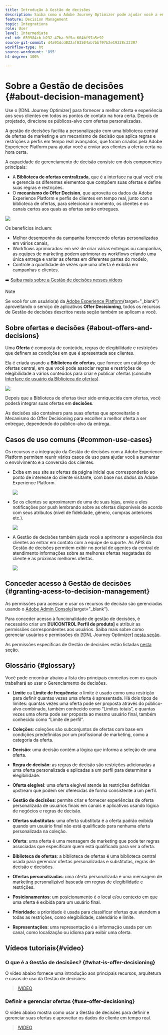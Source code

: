 ```yaml
---
title: Introdução à Gestão de decisões
description: Saiba como o Adobe Journey Optimizer pode ajudar você a enviar aos clientes a oferta certa na hora certa
feature: Decision Management
topic: Integrations
role: User
level: Intermediate
exl-id: 659984cb-b232-47ba-9f5a-604bf97a5e92
source-git-commit: d4a91dcd032af03504ab7bbf97b2e19338c32397
workflow-type: ht
source-wordcount: '895'
ht-degree: 100%

---
```


# Sobre a Gestão de decisões {#about-decision-management}

Use o [!DNL Journey Optimizer] para fornecer a melhor oferta e experiência aos seus clientes em todos os pontos de contato na hora certa. Depois de projetado, direcione os públicos-alvo com ofertas personalizadas.

A gestão de decisões facilita a personalização com uma biblioteca central de ofertas de marketing e um mecanismo de decisão que aplica regras e restrições a perfis em tempo real avançados, que foram criados pela Adobe Experience Platform para ajudar você a enviar aos clientes a oferta certa na hora certa.

A capacidade de gerenciamento de decisão consiste em dois componentes principais:

* A **Biblioteca de ofertas centralizada**, que é a interface na qual você cria e gerencia os diferentes elementos que compõem suas ofertas e define suas regras e restrições.
* O **mecanismo do Offer Decision**, que aproveita os dados da Adobe Experience Platform e perfis de clientes em tempo real, junto com a biblioteca de ofertas, para selecionar o momento, os clientes e os canais certos aos quais as ofertas serão entregues.

![](../assets/architecture.png)

Os benefícios incluem:

* Melhor desempenho da campanha fornecendo ofertas personalizadas em vários canais,
* Workflows aprimorados: em vez de criar várias entregas ou campanhas, as equipes de marketing podem aprimorar os workflows criando uma única entrega e variar as ofertas em diferentes partes do modelo,
* Controle a quantidade de vezes que uma oferta é exibida em campanhas e clientes.

➡️ [Saiba mais sobre a Gestão de decisões nesses vídeos](#video)


>[!NOTE]
>
>Se você for um usuário(a) da [Adobe Experience Platform](https://experienceleague.adobe.com/docs/experience-platform/landing/home.html?lang=pt-BR){target="_blank"} aproveitando o serviço de aplicativos **Offer Decisioning**, todos os recursos de Gestão de decisões descritos nesta seção também se aplicam a você.

## Sobre ofertas e decisões {#about-offers-and-decisions}

Uma **Oferta** é composta de conteúdo, regras de elegibilidade e restrições que definem as condições em que é apresentada aos clientes.

Ela é criada usando a **Biblioteca de ofertas**, que fornece um catálogo de ofertas central, em que você pode associar regras e restrições de elegibilidade a vários conteúdos para criar e publicar ofertas (consulte [Interface de usuário da Biblioteca de ofertas](../get-started/user-interface.md)).

![](../assets/offer_structure.png)

Depois que a Biblioteca de ofertas tiver sido enriquecida com ofertas, você poderá integrar suas ofertas em **decisões**.

As decisões são containers para suas ofertas que aproveitarão o Mecanismo do Offer Decisioning para escolher a melhor oferta a ser entregue, dependendo do público-alvo da entrega.

## Casos de uso comuns {#common-use-cases}

Os recursos e a integração da Gestão de decisões com a Adobe Experience Platform permitem reunir vários casos de uso para ajudar você a aumentar o envolvimento e a conversão dos clientes.

* Exiba em seu site as ofertas da página inicial que corresponderão ao ponto de interesse do cliente visitante, com base nos dados da Adobe Experience Platform.

  ![](../assets/website.png)

* Se os clientes se aproximarem de uma de suas lojas, envie a eles notificações por push lembrando sobre as ofertas disponíveis de acordo com seus atributos (nível de fidelidade, gênero, compras anteriores etc.).

  ![](../assets/push_sample.png)

* A Gestão de decisões também ajuda você a aprimorar a experiência dos clientes ao entrar em contato com a equipe de suporte. As APIS da Gestão de decisões permitem exibir no portal de agentes da central de atendimento informações sobre as melhores ofertas resgatadas do cliente e as próximas melhores ofertas.

  ![](../../assets/do-not-localize/call-center.png)

## Conceder acesso à Gestão de decisões {#granting-acess-to-decision-management}

As permissões para acessar e usar os recursos de decisão são gerenciadas usando o [Adobe Admin Console](https://helpx.adobe.com/br/enterprise/managing/user-guide.html){target="_blank"}.

Para conceder acesso à funcionalidade de gestão de decisões, é necessário criar um **[!UICONTROL Perfil de produto]** e atribuir as permissões correspondentes aos usuários. Saiba mais sobre como gerenciar usuários e permissões do [!DNL Journey Optimizer] [nesta seção](../../administration/permissions.md).

As permissões específicas de Gestão de decisões estão listadas [nesta seção](../../administration/high-low-permissions.md#decisions-permissions).

## Glossário {#glossary}

Você pode encontrar abaixo a lista dos principais conceitos com os quais trabalhará ao usar o Gerenciamento de decisões.

* **Limite** ou **Limite de frequência**: o limite é usado como uma restrição para definir quantas vezes uma oferta é apresentada. Há dois tipos de limites: quantas vezes uma oferta pode ser proposta através do público-alvo combinado, também conhecido como “Limites totais”, e quantas vezes uma oferta pode ser proposta ao mesmo usuário final, também conhecido como “Limite de perfil”.

* **Coleções**: coleções são subconjuntos de ofertas com base em condições predefinidas por um profissional de marketing, como a categoria da oferta.

* **Decisão**: uma decisão contém a lógica que informa a seleção de uma oferta.

* **Regra de decisão**: as regras de decisão são restrições adicionadas a uma oferta personalizada e aplicadas a um perfil para determinar a elegibilidade.

* **Oferta elegível**: uma oferta elegível atende às restrições definidas upstream que podem ser oferecidas de forma consistente a um perfil.

* **Gestão de decisões**: permite criar e fornecer experiências de oferta personalizada de usuários finais em canais e aplicativos usando lógica de negócios e regras de decisão.

* **Ofertas substitutas**: uma oferta substituta é a oferta padrão exibida quando um usuário final não está qualificado para nenhuma oferta personalizada na coleção.

* **Oferta**: uma oferta é uma mensagem de marketing que pode ter regras associadas que especificam quem está qualificado para ver a oferta.

* **Biblioteca de ofertas**: a biblioteca de ofertas é uma biblioteca central usada para gerenciar ofertas personalizadas e substitutas, regras de decisão e decisões.

* **Ofertas personalizadas**: uma oferta personalizada é uma mensagem de marketing personalizável baseada em regras de elegibilidade e restrições.

* **Posicionamentos**: um posicionamento é o local e/ou contexto em que uma oferta é exibida para um usuário final.

* **Prioridade**: a prioridade é usada para classificar ofertas que atendem a todas as restrições, como elegibilidade, calendário e limite.

* **Representações**: uma representação é a informação usada por um canal, como localização ou idioma para exibir uma oferta.

## Vídeos tutoriais{#video}

### O que é a Gestão de decisões? {#what-is-offer-decisioning}

O vídeo abaixo fornece uma introdução aos principais recursos, arquitetura e casos de uso da Gestão de decisões:

>[!VIDEO](https://video.tv.adobe.com/v/326961?quality=12&learn=on)

### Definir e gerenciar ofertas {#use-offer-decisioning}

O vídeo abaixo mostra como usar a Gestão de decisões para definir e gerenciar suas ofertas e aproveitar os dados do cliente em tempo real.

>[!VIDEO](https://video.tv.adobe.com/v/326841?quality=12&learn=on)


